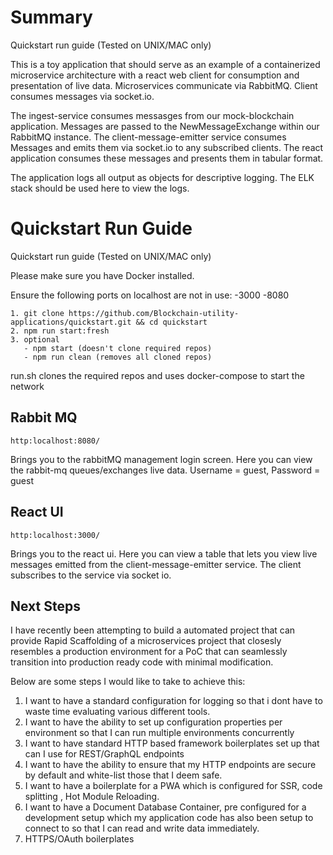 # Summary
Quickstart run guide (Tested on UNIX/MAC only)

This is a toy application that should serve as an example of a containerized microservice architecture with a react web client for consumption and presentation of live data. Microservices communicate via RabbitMQ. Client consumes messages via socket.io.

The ingest-service consumes messasges from our mock-blockchain application. Messages are passed to the NewMessageExchange within our RabbitMQ instance. The client-message-emitter service consumes Messages and emits them via socket.io to any subscribed clients. The react application consumes these messages and presents them in tabular format. 

The application logs all output as objects for descriptive logging. The ELK stack should be used here to view the logs. 

# Quickstart Run Guide
Quickstart run guide (Tested on UNIX/MAC only)

Please make sure you have Docker installed.

Ensure the following ports on localhost are not in use:
-3000
-8080

```
1. git clone https://github.com/Blockchain-utility-applications/quickstart.git && cd quickstart
2. npm run start:fresh
3. optional
   - npm start (doesn't clone required repos)
   - npm run clean (removes all cloned repos)
```

run.sh clones the required repos and uses docker-compose to start the network   

## Rabbit MQ
```
http:localhost:8080/
```
Brings you to the rabbitMQ management login screen. Here you can view the rabbit-mq queues/exchanges live data. Username = guest, Password = guest

## React UI 
```
http:localhost:3000/
```
Brings you to the react ui. Here you can view a table that lets you view live messages emitted from the client-message-emitter service. The client subscribes to the service via socket io.

## Next Steps 
I have recently been attempting to build a automated project that can provide Rapid Scaffolding of a microservices project that closesly resembles a production environment for a PoC that can seamlessly transition into production ready code with minimal modification. 

Below are some steps I would like to take to achieve this:

1. I want to have a standard configuration for logging so that i dont have to waste time evaluating various different tools.
2. I want to have the ability to set up configuration properties per environment so that I can run multiple environments concurrently
3. I want to have standard HTTP based framework boilerplates set up that can I use for REST/GraphQL endpoints
4. I want to have the ability to ensure that my HTTP endpoints are secure by default and white-list those that I deem safe. 
5. I want to have a boilerplate for a PWA which is configured for SSR, code splitting , Hot Module Reloading.
6. I want to have a Document Database Container, pre configured for a development setup which my application code has also been setup to connect to so that I can read and write data immediately. 
7. HTTPS/OAuth boilerplates
